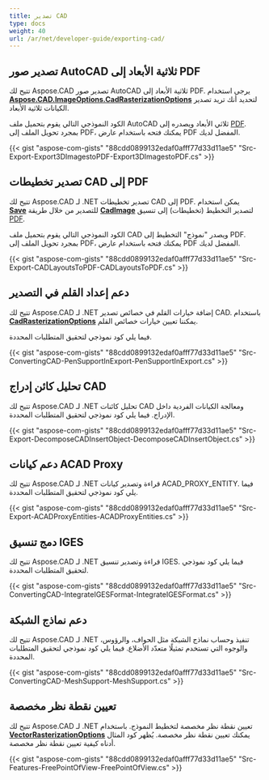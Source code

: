```yaml
---
title: تصدير CAD
type: docs
weight: 40
url: /ar/net/developer-guide/exporting-cad/
---
```


## **تصدير صور AutoCAD ثلاثية الأبعاد إلى PDF**

تتيح لك Aspose.CAD تصدير صور AutoCAD ثلاثية الأبعاد إلى PDF. يرجى استخدام [**Aspose.CAD.ImageOptions.CadRasterizationOptions**](https://reference.aspose.com/cad/net/aspose.cad.imageoptions/cadrasterizationoptions) لتحديد أنك تريد تصدير الكيانات ثلاثية الأبعاد.

الكود النموذجي التالي يقوم بتحميل ملف AutoCAD ثلاثي الأبعاد ويصدره إلى [PDF](https://docs.fileformat.com/pdf/). بمجرد تحويل الملف إلى PDF، يمكنك فتحه باستخدام عارض PDF المفضل لديك.

{{< gist "aspose-com-gists" "88cdd0899132edaf0afff77d33d11ae5" "Src-Export-Export3DImagestoPDF-Export3DImagestoPDF.cs" >}}

## **تصدير تخطيطات CAD إلى PDF**

تتيح لك Aspose.CAD لـ .NET تصدير تخطيطات CAD إلى PDF. يمكن استخدام [**Save**](https://reference.aspose.com/cad/net/aspose.cad/image/methods/save/index) للتصدير من خلال طريقة [**CadImage**](https://reference.aspose.com/cad/net/aspose.cad.fileformats.cad/cadimage) لتصدير التخطيط (تخطيطات) إلى تنسيق [PDF](https://docs.fileformat.com/pdf/).

الكود النموذجي التالي يقوم بتحميل ملف CAD ويصدر "نموذج" التخطيط إلى PDF. بمجرد تحويل الملف إلى PDF، يمكنك فتحه باستخدام عارض PDF المفضل لديك.

{{< gist "aspose-com-gists" "88cdd0899132edaf0afff77d33d11ae5" "Src-Export-CADLayoutsToPDF-CADLayoutsToPDF.cs" >}}

## **دعم إعداد القلم في التصدير**

تتيح لك Aspose.CAD لـ .NET إضافة خيارات القلم في خصائص تصدير CAD. باستخدام [**CadRasterizationOptions**](https://reference.aspose.com/cad/net/aspose.cad.imageoptions/cadrasterizationoptions) يمكننا تعيين خيارات خصائص القلم.

فيما يلي كود نموذجي لتحقيق المتطلبات المحددة.

{{< gist "aspose-com-gists" "88cdd0899132edaf0afff77d33d11ae5" "Src-ConvertingCAD-PenSupportInExport-PenSupportInExport.cs" >}}

## **تحليل كائن إدراج CAD**

تتيح لك Aspose.CAD لـ .NET تحليل كائنات CAD ومعالجة الكيانات الفردية داخل الإدراج. فيما يلي كود نموذجي لتحقيق المتطلبات المحددة.

{{< gist "aspose-com-gists" "88cdd0899132edaf0afff77d33d11ae5" "Src-Export-DecomposeCADInsertObject-DecomposeCADInsertObject.cs" >}}

## **دعم كيانات ACAD Proxy**

تتيح لك Aspose.CAD لـ .NET قراءة وتصدير كيانات ACAD_PROXY_ENTITY. فيما يلي كود نموذجي لتحقيق المتطلبات المحددة.

{{< gist "aspose-com-gists" "88cdd0899132edaf0afff77d33d11ae5" "Src-Export-ACADProxyEntities-ACADProxyEntities.cs" >}}

## **دمج تنسيق IGES**

تتيح لك Aspose.CAD لـ .NET قراءة وتصدير تنسيق IGES. فيما يلي كود نموذجي لتحقيق المتطلبات المحددة.

{{< gist "aspose-com-gists" "88cdd0899132edaf0afff77d33d11ae5" "Src-ConvertingCAD-IntegrateIGESFormat-IntegrateIGESFormat.cs" >}}

## **دعم نماذج الشبكة**

تتيح لك Aspose.CAD لـ .NET تنفيذ وحساب نماذج الشبكة مثل الحواف، والرؤوس، والوجوه التي تستخدم تمثيلًا متعدّد الأضلاع. فيما يلي كود نموذجي لتحقيق المتطلبات المحددة.

{{< gist "aspose-com-gists" "88cdd0899132edaf0afff77d33d11ae5" "Src-ConvertingCAD-MeshSupport-MeshSupport.cs" >}}

## **تعيين نقطة نظر مخصصة**

تتيح لك Aspose.CAD لـ .NET تعيين نقطة نظر مخصصة لتخطيط النموذج. باستخدام [**VectorRasterizationOptions**](https://reference.aspose.com/cad/net/aspose.cad.imageoptions/vectorrasterizationoptions) يمكنك تعيين نقطة نظر مخصصة. يُظهر كود المثال أدناه كيفية تعيين نقطة نظر مخصصة.

{{< gist "aspose-com-gists" "88cdd0899132edaf0afff77d33d11ae5" "Src-Features-FreePointOfView-FreePointOfView.cs" >}}
